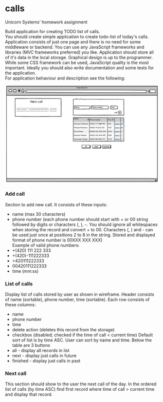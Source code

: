 # calls
Unicorn Systems' homework assignment

Build application for creating TODO list of calls.  
You should create simple application to create todo-list of today's calls. Application consists of just one page and there is no need for some middleware or backend. You can use any JavaScript frameworks and libraries (MVC frameworks preferred) you like. Application should store all of it's data in the local storage. Graphical design is up to the programmer. While some CSS framework can be used, JavaScript quality is the most important. Ideally you should also write documentation and some tests for the application.  
For application behaviour and description see the following:

![Wireframe](wireframe.png)

### Add call
Section to add new call. It consists of these inputs:
* name ­(max 30 characters)
* phone number ­(each phone number should start with + or 00 string followed by digits or characters (, ), -. You should ignore all whitespaces when storing the record and convert + to 00. Characters (, ) and - can be used just once at positions 2 to 8 in the string. Stored and displayed format of phone number is­ 00XXX XXX XXX)  
Example of valid phone numbers:  
* +(420) 111 222 333
* +(420)­-111222333
* +420111222333
* 00420111222333  
* time ­(mm:ss)

### List of calls
Display list of calls stored by user as shown in wireframe.
Header consists of name (sortable), phone number, time (sortable).
Each row consists of these columns:
* name
* phone number
* time
* delete action (deletes this record from the storage)
* checkbox (disabled; checked if the time of call < current time)
Default sort of list is by time ASC. User can sort by name and time.
Below the table are 3 buttons
* all -­ display all records in list
* next ­- display just calls in future
* finished -­ display just calls in past

### Next call
This section should show to the user the next call of the day.
In the ordered list of calls (by time ASC) find first record where time of call > current time and display that record.
